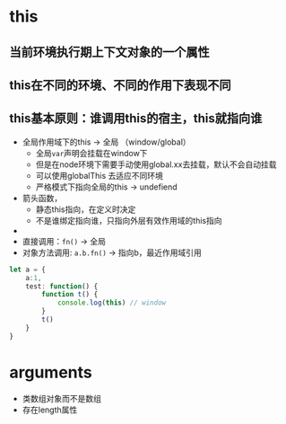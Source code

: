 # this
## 当前环境执行期上下文对象的一个属性
## this在不同的环境、不同的作用下表现不同
## this基本原则：谁调用this的宿主，this就指向谁
- 全局作用域下的this -> 全局 （window/global）
  - 全局`var`声明会挂载在window下
  - 但是在node环境下需要手动使用global.xx去挂载，默认不会自动挂载
  - 可以使用globalThis 去适应不同环境
  - 严格模式下指向全局的this -> undefiend
- 箭头函数，
  - 静态this指向，在定义时决定
  - 不是谁绑定指向谁，只指向外层有效作用域的this指向
- 
- 直接调用：`fn()` -> 全局
- 对象方法调用: `a.b.fn()` -> 指向b，最近作用域引用
```ts
let a = {
	a:1,
	test: function() {
		function t() {
			console.log(this) // window
		}
		t()
	}
}
```

# arguments
- 类数组对象而不是数组
- 存在length属性